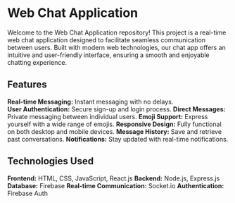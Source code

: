 # Web Chat Application
Welcome to the Web Chat Application repository! This project is a real-time web chat application designed to facilitate seamless communication between users. Built with modern web technologies, our chat app offers an intuitive and user-friendly interface, ensuring a smooth and enjoyable chatting experience.

## Features
**Real-time Messaging:** Instant messaging with no delays.  
**User Authentication:** Secure sign-up and login process.
**Direct Messages:** Private messaging between individual users.
**Emoji Support:** Express yourself with a wide range of emojis.
**Responsive Design:** Fully functional on both desktop and mobile devices.
**Message History:** Save and retrieve past conversations.
**Notifications:** Stay updated with real-time notifications.

## Technologies Used
**Frontend:** HTML, CSS, JavaScript, React.js
**Backend:** Node.js, Express.js
**Database:** Firebase
**Real-time Communication:** Socket.io
**Authentication:** Firebase Auth
